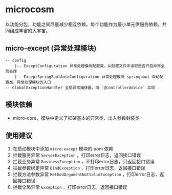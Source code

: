 # microcosm

以功能分包，功能之间尽量减少相互依赖。每个功能作为最小单元供服务依赖，共同组成丰富的大宇宙。

## micro-except (异常处理模块)

```
-- config
    |-- ExceptConfiguration 异常处理模块配置类，从配置文件中读取是否开启异常全局处理
    |-- ExceptSpringBootAutoConfiguration 异常处理模块 springboot 自动配置类，异常处理模块的入口
-- GlobalExceptionHandler 全局异常捕获器，由 `@ControllerAdvice` 实现
```

## 模块依赖

- micro-core，模块中定义了框架基本的异常类、出入参数封装类


## 使用建议

1. 在启动模块中添加 `micro-except` 模块的 pom 依赖
2. 拦截服务异常 `ServerException` ，打印error日志，返回接口错误
3. 拦截业务异常 `BusinessException` ，不打印error日志，只返回接口错误
4. 拦截参数绑定异常 `BindException` ，打印error日志，返回接口错误
5. 拦截方法参数异常 `MethodArgumentNotValidException` ，打印error日志，返回接口错误
6. 拦截全局异常 `Exception` ，打印error日志，返回接口错误
